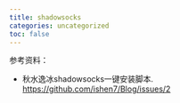 ```yaml
---
title: shadowsocks
categories: uncategorized
toc: false
---
```


 


参考资料：

- 秋水逸冰shadowsocks一键安装脚本. https://github.com/ishen7/Blog/issues/2